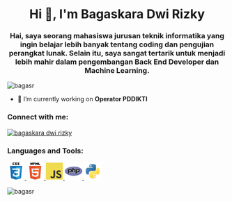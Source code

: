 <h1 align="center">Hi 👋, I'm Bagaskara Dwi Rizky</h1>
<h3 align="center">Hai, saya seorang mahasiswa jurusan teknik informatika yang ingin belajar lebih banyak tentang coding dan pengujian perangkat lunak. Selain itu, saya sangat tertarik untuk menjadi lebih mahir dalam pengembangan Back End Developer dan Machine Learning.</h3>

<p align="left"> <img src="https://komarev.com/ghpvc/?username=bagasr&label=Profile%20views&color=0e75b6&style=flat" alt="bagasr" /> </p>

- 🔭 I’m currently working on **Operator PDDIKTI**

<h3 align="left">Connect with me:</h3>
<p align="left">
<a href="https://www.linkedin.com/in/bagaskara-dwi-rizky-67b39a235/" target="blank"><img align="center" src="https://raw.githubusercontent.com/rahuldkjain/github-profile-readme-generator/master/src/images/icons/Social/linked-in-alt.svg" alt="bagaskara dwi rizky" height="30" width="40" /></a>
</p>

<h3 align="left">Languages and Tools:</h3>
<p align="left"> <a href="https://www.w3schools.com/css/" target="_blank" rel="noreferrer"> <img src="https://raw.githubusercontent.com/devicons/devicon/master/icons/css3/css3-original-wordmark.svg" alt="css3" width="40" height="40"/> </a> <a href="https://www.w3.org/html/" target="_blank" rel="noreferrer"> <img src="https://raw.githubusercontent.com/devicons/devicon/master/icons/html5/html5-original-wordmark.svg" alt="html5" width="40" height="40"/> </a> <a href="https://developer.mozilla.org/en-US/docs/Web/JavaScript" target="_blank" rel="noreferrer"> <img src="https://raw.githubusercontent.com/devicons/devicon/master/icons/javascript/javascript-original.svg" alt="javascript" width="40" height="40"/> </a> <a href="https://www.php.net" target="_blank" rel="noreferrer"> <img src="https://raw.githubusercontent.com/devicons/devicon/master/icons/php/php-original.svg" alt="php" width="40" height="40"/> </a> <a href="https://www.python.org" target="_blank" rel="noreferrer"> <img src="https://raw.githubusercontent.com/devicons/devicon/master/icons/python/python-original.svg" alt="python" width="40" height="40"/> </a> </p>

<p><img align="center" src="https://github-readme-stats.vercel.app/api/top-langs?username=bagasr&show_icons=true&locale=en&layout=compact" alt="bagasr" /></p>
